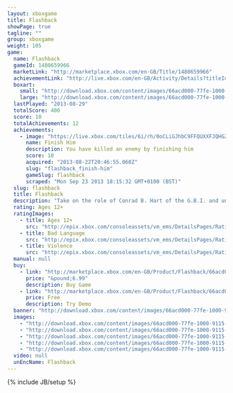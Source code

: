 ```yaml
---
layout: xboxgame
title: Flashback
showPage: true
tagline: ""
group: xboxgame
weight: 105
game: 
  name: Flashback
  gameId: 1480659966
  marketLink: "http://marketplace.xbox.com/en-GB/Title/1480659966"
  achievementLink: "http://live.xbox.com/en-GB/Activity/Details?titleId=1480659966"
  boxart: 
    small: "http://download.xbox.com/content/images/66acd000-77fe-1000-9115-d802584113fe/1033/boxartsm.jpg"
    large: "http://download.xbox.com/content/images/66acd000-77fe-1000-9115-d802584113fe/1033/boxartlg.jpg"
  lastPlayed: "2013-08-29"
  totalScore: 400
  score: 10
  totalAchievements: 12
  achievements: 
    - image: "https://live.xbox.com/tiles/6i/rh/0oCLiGJhbC9FFQUXXFJQHGZlL2FjaC8wLzEAAAAA5+fn-c4q8Q==.jpg"
      name: Finish Him
      description: You have killed an enemy by finishing him
      score: 10
      acquired: "2013-08-22T20:46:55.060Z"
      slug: "flashback_finish-him"
      gameSlug: flashback
      scraped: "Mon Sep 23 2013 18:15:32 GMT+0100 (BST)"
  slug: flashback
  title: Flashback
  description: "Take on the role of Conrad B. Hart of the G.B.I. and uncover a vast and deadly alien conspiracy that threatens everything it means to be human. But before you can save the human race you must rediscover who you are, as you desperately search for the missing data files containing your memory to piece the puzzle together. 20 years after the original game&rsquo;s launch, Conrad is enlisted back to active service for the triumphant return of one of the best adventure-action games ever created. It&rsquo;s Flashback re-imagined by its creators."
  rating: Ages 12+
  ratingImages: 
    - title: Ages 12+
      src: "http://epix.xbox.com/consoleassets/vm_ems/DetailsPages/RatingSystemID/14/default/Values/14003.png"
    - title: Bad Language
      src: "http://epix.xbox.com/consoleassets/vm_ems/DetailsPages/RatingSystemID/14/default/Descriptors/14000.png"
    - title: Violence
      src: "http://epix.xbox.com/consoleassets/vm_ems/DetailsPages/RatingSystemID/14/default/Descriptors/14005.png"
  manual: null
  buy: 
    - link: "http://marketplace.xbox.com/en-GB/Product/Flashback/66acd000-77fe-1000-9115-d802584113fe?nosplash=1%3FDownloadType%3DGame&amp;purchase=1&amp;DownloadType=Game"
      price: "&pound;6.99"
      description: Buy Game
    - link: "http://marketplace.xbox.com/en-GB/Product/Flashback/66acd000-77fe-1000-9115-d802584113fe?nosplash=1%3FDownloadType%3DGame&amp;purchase=1&amp;DownloadType=GameDemo"
      price: Free
      description: Try Demo
  banner: "http://download.xbox.com/content/images/66acd000-77fe-1000-9115-d802584113fe/1033/banner.png"
  images: 
    - "http://download.xbox.com/content/images/66acd000-77fe-1000-9115-d802584113fe/1033/screenlg1.jpg"
    - "http://download.xbox.com/content/images/66acd000-77fe-1000-9115-d802584113fe/1033/screenlg2.jpg"
    - "http://download.xbox.com/content/images/66acd000-77fe-1000-9115-d802584113fe/1033/screenlg3.jpg"
    - "http://download.xbox.com/content/images/66acd000-77fe-1000-9115-d802584113fe/1033/screenlg4.jpg"
    - "http://download.xbox.com/content/images/66acd000-77fe-1000-9115-d802584113fe/1033/screenlg5.jpg"
  video: null
  unEncName: Flashback
---
```

{% include JB/setup %}